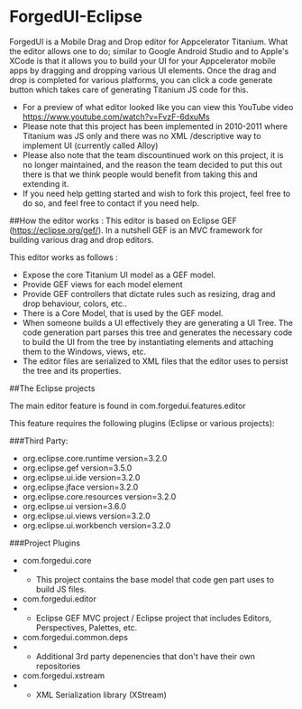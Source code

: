 # ForgedUI-Eclipse
ForgedUI is a Mobile  Drag and Drop editor for Appcelerator Titanium.
What the editor allows one to do; similar to Google Android Studio and to Apple's XCode is that it allows you to build your UI for your Appcelerator mobile apps by dragging and dropping various UI elements. Once the drag and drop is completed for various platforms, you can click a code generate button which takes care of generating Titanium JS code for this. 

* For a preview of what editor looked like you can view this YouTube video https://www.youtube.com/watch?v=FvzF-6dxuMs 
* Please note that this project has been implemented in 2010-2011 where Titanium was JS only and there was no XML /descriptive way to implement UI (currently called Alloy) 
* Please also note that the team discountinued work on this project, it is no longer maintained, and the reason the team decided to put this out there is that we think people would benefit from taking this and extending it. 
* If you need help getting started and wish to fork this project, feel free to do so, and feel free to contact if you need help.


##How the editor works :
This editor is based on Eclipse GEF (https://eclipse.org/gef/). In a nutshell GEF is an MVC framework for building various drag and drop editors.

This editor works as follows : 
- Expose the core Titanium UI model as a GEF model.
- Provide GEF views for each model element 
- Provide GEF controllers that dictate rules such as resizing, drag and drop behaviour, colors, etc.. 
- There is a Core Model, that is used by the GEF model.
- When someone builds a UI effectively they are generating a UI Tree. The code generation part parses this tree and generates the necessary code to build the UI from the tree by instantiating elements and attaching them to the Windows, views, etc. 
- The editor files are serialized to XML files that the editor uses to persist the tree and its properties. 


##The Eclipse projects 

The main editor feature is found in com.forgedui.features.editor

This feature requires the following plugins (Eclipse or various projects): 

###Third Party: 
- org.eclipse.core.runtime version=3.2.0 
- org.eclipse.gef version=3.5.0 
- org.eclipse.ui.ide version=3.2.0 
- org.eclipse.jface version=3.2.0 
- org.eclipse.core.resources version=3.2.0 
- org.eclipse.ui version=3.6.0 
- org.eclipse.ui.views version=3.2.0 
- org.eclipse.ui.workbench version=3.2.0 


###Project Plugins
- com.forgedui.core
- - This project contains the base model that code gen part uses to build JS files. 
- com.forgedui.editor
- - Eclipse GEF MVC project / Eclipse project that includes Editors, Perspectives, Palettes, etc. 
- com.forgedui.common.deps
- - Additional 3rd party depenencies that don't have their own repositories
- com.forgedui.xstream
- - XML Serialization library (XStream) 



